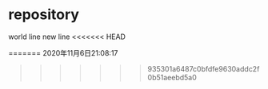 # repository
world
line
new line
<<<<<<< HEAD


=======
2020年11月6日21:08:17
>>>>>>> 935301a6487c0bfdfe9630addc2f0b51aeebd5a0
